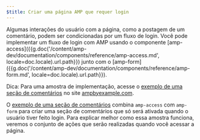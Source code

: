 ```yaml
---
$title: Criar uma página AMP que requer login
---
```

Algumas interações do usuário com a página, como a postagem de um comentário, podem ser condicionadas por um fluxo de login. Você pode implementar um fluxo de login com AMP usando o componente [amp-access]({{g.doc('/content/amp-dev/documentation/components/reference/amp-access.md', locale=doc.locale).url.path}}) junto com o [amp-form]({{g.doc('/content/amp-dev/documentation/components/reference/amp-form.md', locale=doc.locale).url.path}}).

Dica: Para uma amostra de implementação, acesse o [exemplo de uma seção de comentários](https://ampbyexample.com/samples_templates/comment_section/) no site [ampbyexample.com](https://ampbyexample.com).

O [exemplo de uma seção de comentários](https://ampbyexample.com/samples_templates/comment_section/) combina `amp-access` com `amp-form` para criar uma seção de comentários que só será ativada quando o usuário tiver feito login. Para explicar melhor como essa amostra funciona, veremos o conjunto de ações que serão realizadas quando você acessar a página.
